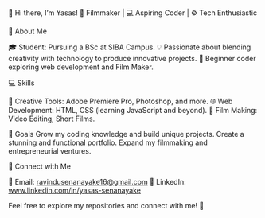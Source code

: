 👋 Hi there, I’m Yasas!
🎥 Filmmaker | 💻 Aspiring Coder | ⚙️ Tech Enthusiastic

🌟 About Me

🎓 Student: Pursuing a BSc at SIBA Campus.
💡 Passionate about blending creativity with technology to produce innovative projects.
🚀 Beginner coder exploring web development and Film Maker.

💻 Skills

🎨 Creative Tools: Adobe Premiere Pro, Photoshop, and more.
🌐 Web Development: HTML, CSS (learning JavaScript and beyond).
🎥 Film Making: Video Editing, Short Films.

🌱 Goals
Grow my coding knowledge and build unique projects.
Create a stunning and functional portfolio.
Expand my filmmaking and entrepreneurial ventures.

🔗 Connect with Me

💌 Email: ravindusenanayake16@gmail.com
🌟 LinkedIn: www.linkedin.com/in/yasas-senanayake

Feel free to explore my repositories and connect with me! 🚀
